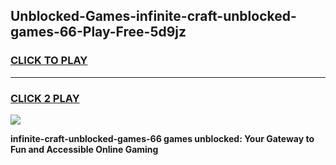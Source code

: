 
## Unblocked-Games-infinite-craft-unblocked-games-66-Play-Free-5d9jz
<h3>
<a href="https://premium76.site?title=infinite-craft-unblocked-games-66&ref=19M">CLICK TO PLAY</a></h3>
<hr>

<h3>
<a href="https://premium76.site?title=infinite-craft-unblocked-games-66&ref=19M">CLICK 2 PLAY</a>
  
</h3>

<a href="https://premium76.site?title=infinite-craft-unblocked-games-66&ref=19M"><img src="https://clearcache.store/games.png"></a>


**infinite-craft-unblocked-games-66 games unblocked: Your Gateway to Fun and Accessible Online Gaming**
